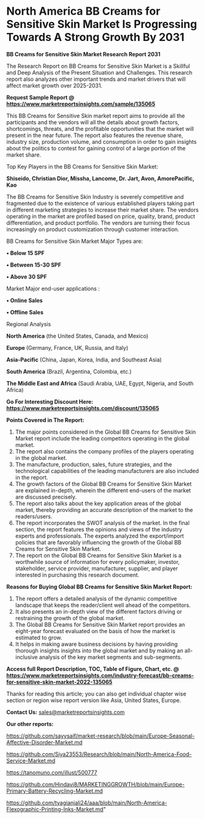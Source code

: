 # North America BB Creams for Sensitive Skin Market Is Progressing Towards A Strong Growth By 2031

<strong>BB Creams for Sensitive Skin Market Research Report 2031</strong>

The Research Report on BB Creams for Sensitive Skin Market is a Skillful and Deep Analysis of the Present Situation and Challenges. This research report also analyzes other important trends and market drivers that will affect market growth over 2025-2031.

<strong>Request Sample Report @ <a href=https://www.marketreportsinsights.com/sample/135065>https://www.marketreportsinsights.com/sample/135065</a></strong>

This BB Creams for Sensitive Skin market report aims to provide all the participants and the vendors will all the details about growth factors, shortcomings, threats, and the profitable opportunities that the market will present in the near future. The report also features the revenue share, industry size, production volume, and consumption in order to gain insights about the politics to contest for gaining control of a large portion of the market share.

Top Key Players in the BB Creams for Sensitive Skin Market:

<strong>Shiseido, Christian Dior, Missha, Lancome, Dr. Jart, Avon, AmorePacific, Kao</strong>

The BB Creams for Sensitive Skin Industry is severely competitive and fragmented due to the existence of various established players taking part in different marketing strategies to increase their market share. The vendors operating in the market are profiled based on price, quality, brand, product differentiation, and product portfolio. The vendors are turning their focus increasingly on product customization through customer interaction.

BB Creams for Sensitive Skin Market Major Types are:

<strong>• Below 15 SPF

• Between 15-30 SPF

• Above 30 SPF</strong>

Market Major end-user applications :

<strong>• Online Sales

• Offline Sales</strong>

Regional Analysis

</u><strong><b>North America</b></strong> (the United States, Canada, and Mexico)

<strong><b>Europe </b></strong>(Germany, France, UK, Russia, and Italy)

<strong><b>Asia-Pacific</b></strong> (China, Japan, Korea, India, and Southeast Asia)

<strong><b>South America</b></strong> (Brazil, Argentina, Colombia, etc.)

<strong><b>The Middle East and Africa</b></strong> (Saudi Arabia, UAE, Egypt, Nigeria, and South Africa)

<strong>Go For Interesting Discount Here: <a href=https://www.marketreportsinsights.com/discount/135065>https://www.marketreportsinsights.com/discount/135065</a></strong>

<strong>Points Covered in The Report:</strong>
<ol>
  <li>The major points considered in the Global BB Creams for Sensitive Skin Market report include the leading competitors operating in the global market.</li>
  <li>The report also contains the company profiles of the players operating in the global market.</li>
  <li>The manufacture, production, sales, future strategies, and the technological capabilities of the leading manufacturers are also included in the report.</li>
  <li>The growth factors of the Global BB Creams for Sensitive Skin Market are explained in-depth, wherein the different end-users of the market are discussed precisely.</li>
  <li>The report also talks about the key application areas of the global market, thereby providing an accurate description of the market to the readers/users.</li>
  <li>The report incorporates the SWOT analysis of the market. In the final section, the report features the opinions and views of the industry experts and professionals. The experts analyzed the export/import policies that are favorably influencing the growth of the Global BB Creams for Sensitive Skin Market.</li>
  <li>The report on the Global BB Creams for Sensitive Skin Market is a worthwhile source of information for every policymaker, investor, stakeholder, service provider, manufacturer, supplier, and player interested in purchasing this research document.</li>
</ol>
<strong>Reasons for Buying Global BB Creams for Sensitive Skin Market Report:</strong>

<ol>
  <li>The report offers a detailed analysis of the dynamic competitive landscape that keeps the reader/client well ahead of the competitors.</li>
  <li>It also presents an in-depth view of the different factors driving or restraining the growth of the global market.</li>
  <li>The Global BB Creams for Sensitive Skin Market report provides an eight-year forecast evaluated on the basis of how the market is estimated to grow.</li>
  <li>It helps in making aware business decisions by having providing thorough insights insights into the global market and by making an all-inclusive analysis of the key market segments and sub-segments.</li>
</ol>
<strong>Access full Report Description, TOC, Table of Figure, Chart, etc. @ <a href=https://www.marketreportsinsights.com/industry-forecast/bb-creams-for-sensitive-skin-market-2022-135065>https://www.marketreportsinsights.com/industry-forecast/bb-creams-for-sensitive-skin-market-2022-135065</a></strong>


Thanks for reading this article; you can also get individual chapter wise section or region wise report version like Asia, United States, Europe.

<strong>Contact Us:</strong>
sales@marketreportsinsights.com

<strong>Our other reports:</strong>

<a href=https://github.com/sayysaif/market-research/blob/main/Europe-Seasonal-Affective-Disorder-Market.md>https://github.com/sayysaif/market-research/blob/main/Europe-Seasonal-Affective-Disorder-Market.md</a>

<a href=https://github.com/Siya23553/Research/blob/main/North-America-Food-Service-Market.md>https://github.com/Siya23553/Research/blob/main/North-America-Food-Service-Market.md</a>

<a href=https://tanomuno.com/illust/500777>https://tanomuno.com/illust/500777</a>

<a href=https://github.com/Hindavi8/MARKETINGGROWTH/blob/main/Europe-Primary-Battery-Recycling-Market.md>https://github.com/Hindavi8/MARKETINGGROWTH/blob/main/Europe-Primary-Battery-Recycling-Market.md</a>

<a href=https://github.com/tyagianjali24/aaa/blob/main/North-America-Flexographic-Printing-Inks-Market.md>https://github.com/tyagianjali24/aaa/blob/main/North-America-Flexographic-Printing-Inks-Market.md</a>"
